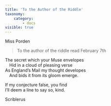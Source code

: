 ```yaml
---
title: 'To the Author of the Riddle'
taxonomy:
    category:
        - docs
visible: true
---
```


<div class="author">Miss Porden</div>

> To the author of the riddle read February 7th

The secret which your Muse envelopes  
&emsp;Hid in a cloud of pleasing verse  
As England’s Mail my thought developes  
&emsp;And bids it from its gloom emerge.

If my conjecture false, you find  
I’ll deem a line to say so, kind.

Scriblerus